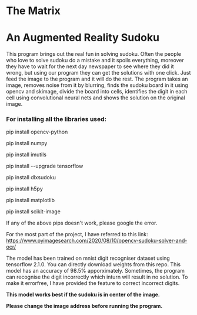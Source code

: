 # The Matrix
<h1> An Augmented Reality Sudoku </h1>

This program brings out the real fun in solving sudoku. Often the people who love to solve sudoku do a mistake and it spoils everything, moreover they have to wait for the next day newspaper to see where they did it wrong, but using our program they can get the solutions with one click. Just feed the image to the program and it will do the rest.
The program takes an image, removes noise from it by blurring, finds the sudoku board in it using opencv and skimage, divide the board into cells, identifies the digit in each cell using convolutional neural nets and shows the solution on the original image.

<h3> For installing all the libraries used: </h3>

pip install opencv-python

pip install numpy

pip install imutils

pip install --upgrade tensorflow

pip install dlxsudoku

pip install h5py

pip install matplotlib

pip install scikit-image


If any of the above pips doesn't work, please google the error.

For the most part of the project, I have referred to this link: https://www.pyimagesearch.com/2020/08/10/opencv-sudoku-solver-and-ocr/

The model has been trained on mnist digit recogniser dataset using tensorflow 2.1.0. You can directly download weights from this repo. This model has an accuracy of 98.5% apporximately. Sometimes, the program can recognise the digit incorrectly which inturn will result in no solution. To make it errorfree, I have provided the feature to correct incorrect digits. 

**This model works best if the sudoku is in center of the image.**

**Please change the image address before running the program.**

